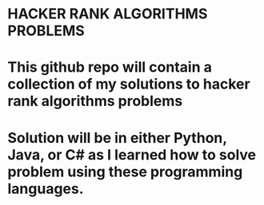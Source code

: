 # HACKER RANK ALGORITHMS PROBLEMS

# This github repo will contain a collection of my solutions to hacker rank algorithms problems

# Solution will be in either Python, Java, or C# as I learned how to solve problem using these programming languages.

